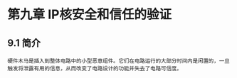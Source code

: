 # 第九章 IP核安全和信任的验证

## 9.1 简介

    硬件木马是插入到整体电路中的小型恶意组件。它们在电路运行的大部分时间内是闲置的，一旦触发将泄露有用的信息，从而改变了电路设计的功能并失去了电路可信度。

